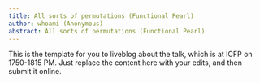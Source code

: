 ```yaml
---
title: All sorts of permutations (Functional Pearl)
author: whoami (Anonymous)
abstract: All sorts of permutations (Functional Pearl)
---
```


This is the template for you to liveblog about the talk,
which is at ICFP on 1750-1815 PM.  Just replace the content here
with your edits, and then submit it online.
